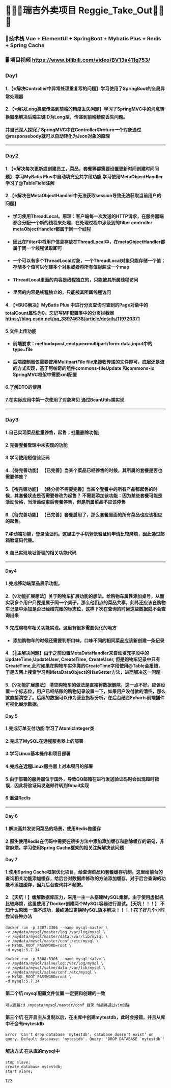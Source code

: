 # 🍖🍕🍦瑞吉外卖项目 Reggie_Take_Out🍔🍞🍮

### 🤖技术栈 Vue + ElementUI + SpringBoot + Mybatis Plus + Redis + Spring Cache

### 🖥 项目视频 https://www.bilibili.com/video/BV13a411q753/

### Day1

#### 1.【⭐解决Controller中异常处理重复写的问题】学习使用了SpringBoot的全局异常处理器

#### 2.【⭐解决Long类型传递到前端的精度丢失问题】学习了SpringMVC中的消息转换器来解决后端主键ID为Long型，传递到前端精度丢失问题。

#### 并自己深入探究了SpringMVC中在Controller中return一个对象通过@responsebody就可以自动转化为Json对象的原理

---

### Day2

#### 1.【⭐解决每次更新或创建员工，菜品，套餐等都需要设置更新时间创建时间问题】 学习MyBatis Plus中自动填充公共字段功能 学习使用MetaObjectHandler 学习了@TableField注解

#### 2.【⭐解决在MetaObjectHandler中无法获取session导致无法获取当前用户的问题】

* #### 学习使用ThreadLocal。原理：客户端每一次发送的HTTP请求，在服务器端都会分配一个新的线程来处理，在处理过程中涉及到的filter controller metaObjectHandler都属于同一个线程
* #### 因此在Filter中将用户信息存放在ThreadLocal中，在metaObjectHandler都属于同一个线程读取即可
* #### 一个可以有多个ThreadLocal对象，一个ThreadLocal对象只能存储一个值；存储多个值可以创建多个对象或者将所有值封装成一个map
* #### ThreadLocal里面的内容是线程独立的，只能被其所属线程访问
* #### 里面的内容是线程独立的，只能被其所属线程访问

#### 4. 【⭐BUG解决】MyBatis Plus 中进行分页查询时查到的Page对象中的totalCount属性为0。忘记写MP配置类中的分页拦截器 https://blog.csdn.net/qq_38974638/article/details/119720371

#### 5.文件上传功能

* #### 前端要求：method=post,enctype=multipart/form-data,input中的type=file
* #### 后端控制器仅需要使用MultipartFile file来接收传递的文件即可，底层还是流的方式实现，基于阿帕奇的组件commons-fileUpdate 和commons-io SpringMVC框架中需要xml配置

#### 6.了解DTO的使用

#### 7.在实际应用中第一次使用了对象拷贝 通过BeanUtils类实现

---

### Day3

#### 1.自己实现菜品批量停售，起售；批量删除功能;

#### 2.完善套餐管理中未实现的功能

#### 3.学习使用短信验证码

#### 4.【待完善功能】 【已完善】当某个菜品已经停售的时候，其所属的套餐是否也需要停售？

#### 5.【待完善功能】 【经分析不需要完善】当某个套餐中的所有产品都起售的时候，其套餐状态是否需要修改为起售？ 不需要添加该功能：因为某些套餐可能是活动价格，当活动结束后套餐停售，但是所属菜品不应该停售

#### 6.【待完善功能】 【已完善】套餐启用了，那么套餐里面的所有菜品也应该相应的起售。

#### 7.移动端功能，登录验证码。这里由于手机登录验证码申请比较麻烦，因此通过邮箱验证码代替。

#### 8.自己实现地址管理的相关功能代码

---

#### Day4

#### 1.完成移动端菜品展示功能。

#### 2.【💡功能扩展想法】关于购物车扩展功能的想法。给购物车属性添加桌号，从而实现多个用户只要是属于同一个桌子，那么他们点的菜品共享。此外还应该在购物车记录中添加是否已经结完账的标志位，这样下次在查询的时候这些数据就不会查询出来

#### 3.完成购物车相关功能实现。这里有很多需要优化的地方

* #### 添加购物车的时候还需要判断口味，口味不同的相同菜品应该新创建一条记录

#### 4.【💪主解决问题】由于之前设置MetaDataHandler来自动填充字段中的UpdateTime,UpdateUser, CreateTime, CreateUser, 但是购物车记录中只有CreateTime,此时如果在购物车实体类的CreateTime字段使用@Table会报错，于是去网上搜索学习到MetaDataObject的HasSetter方法，进而解决这一问题

#### 5.【💡功能扩展想法】 清空购物车的做法是直接将数据删除，这一点不好。应该设置一个标志位，用户已经结账的购物记录设置一下，如果用户没付款的清空，那么就直接清空了。后续的数据可以作为营业指标分析，在后台结合Echarts前端插件可视化展示数据。

#### Day 5

#### 1.完成订单支付功能 学习了AtomicInteger类

#### 2.完成了MySQL在远程服务器上的部署

#### 3.学习Linux基本操作和项目部署

#### 4.完成在远程Linux服务器上对本项目的部署

#### 5.由于部署的服务器位于国外，导致QQ邮箱在进行发送验证码时会出现超时错误，因此将验证码发送邮件转到Gmail实现

#### 6.重温Redis

---

#### Day 6

#### 1.解决高并发访问菜品的场景，使用Redis做缓存

#### 2.原生使用Redis在代码中需要在很多方法中添加添加缓存和删除缓存的语句，非常麻烦。学习使用Spring Cache框架的相关注解解决该问题

#### Day 7

#### 1.使用Spring Cache框架优化项目，给查询菜品和套餐缓存机制。这里给前台的查询相关功能添加缓存，给后台对数据库修改的方法添加缓存，对于后台查询的功能不添加缓存，因为后台查询并不频繁。

#### 2.【天坑！】缓解数据库压力，采用一主一从搭建MySQL集群。由于使用虚拟机比较麻烦，这里使用了Docker创建两个MySQL容器进行测试。【天坑！！！】 不知什么原因 一直不成功，最终通过更换MySQL版本解决！！！！花了好几个小时 尝试各种办法

    docker run -p 3307:3306 --name mysql-master \
    -v /mydata/mysql/master/log:/var/log/mysql \
    -v /mydata/mysql/master/data:/var/lib/mysql \
    -v /mydata/mysql/master/conf:/etc/mysql \
    -e MYSQL_ROOT_PASSWORD=root \
    -d mysql:5.7.34

    docker run -p 3308:3306 --name mysql-salve \
    -v /mydata/mysql/salve/log:/var/log/mysql \
    -v /mydata/mysql/salve/data:/var/lib/mysql \
    -v /mydata/mysql/salve/conf:/etc/mysql \
    -e MYSQL_ROOT_PASSWORD=root \
    -d mysql:5.7.34

#### 第二个坑 mysql配置文件位置 一定要和创建的一致

    可以直接cd /mydata/mysql/master/conf 目录 然后再通过vim创建

#### 第三个坑 在开启主从复制以后，在主库中创建mytestdb，此时会报错，并且从库中不会有mytestdb

    Error 'Can't drop database 'mytestdb'; database doesn't exist' on query. Default database: 'mytestdb'. Query: 'DROP DATABASE `mytestdb`'

#### 解决方式 在从库的mysql中

    stop slave;
    create database mytestdb;
    start slave;
123
